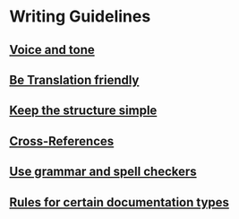# Writing Guidelines

## [Voice and tone](#voice-and-tone)

## [Be Translation friendly](#be-transalation-friendly)

## [Keep the structure simple](#keep-the-structure-simple)

## [Cross-References](#cross-references)

## [Use grammar and spell checkers](#grammar-and-spell-checkers)

## [Rules for certain documentation types](#rules-for-certain-documentation-types)



